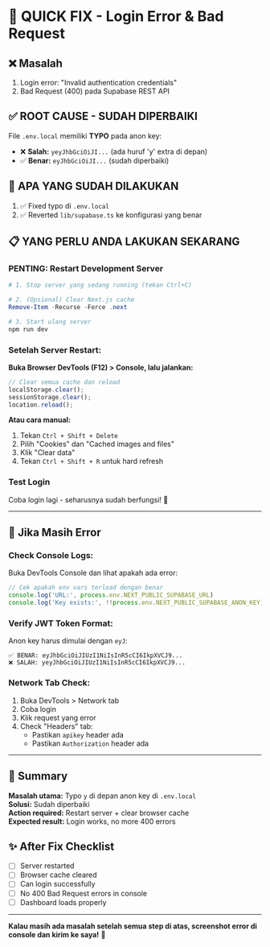 # 🚀 QUICK FIX - Login Error & Bad Request

## ❌ Masalah
1. Login error: "Invalid authentication credentials"
2. Bad Request (400) pada Supabase REST API

## ✅ ROOT CAUSE - SUDAH DIPERBAIKI
File `.env.local` memiliki **TYPO** pada anon key:
- ❌ **Salah:** `yeyJhbGciOiJI...` (ada huruf 'y' extra di depan)
- ✅ **Benar:** `eyJhbGciOiJI...` (sudah diperbaiki)

## 🔧 APA YANG SUDAH DILAKUKAN
1. ✅ Fixed typo di `.env.local`
2. ✅ Reverted `lib/supabase.ts` ke konfigurasi yang benar

## 📋 YANG PERLU ANDA LAKUKAN SEKARANG

### PENTING: Restart Development Server

```powershell
# 1. Stop server yang sedang running (tekan Ctrl+C)

# 2. (Opsional) Clear Next.js cache
Remove-Item -Recurse -Force .next

# 3. Start ulang server
npm run dev
```

### Setelah Server Restart:

**Buka Browser DevTools (F12) > Console, lalu jalankan:**

```javascript
// Clear semua cache dan reload
localStorage.clear(); 
sessionStorage.clear(); 
location.reload();
```

**Atau cara manual:**
1. Tekan `Ctrl + Shift + Delete`
2. Pilih "Cookies" dan "Cached images and files"  
3. Klik "Clear data"
4. Tekan `Ctrl + Shift + R` untuk hard refresh

### Test Login
Coba login lagi - seharusnya sudah berfungsi! 🎉

---

## 🐛 Jika Masih Error

### Check Console Logs:
Buka DevTools Console dan lihat apakah ada error:

```javascript
// Cek apakah env vars terload dengan benar
console.log('URL:', process.env.NEXT_PUBLIC_SUPABASE_URL)
console.log('Key exists:', !!process.env.NEXT_PUBLIC_SUPABASE_ANON_KEY)
```

### Verify JWT Token Format:
Anon key harus dimulai dengan `eyJ`:
```
✅ BENAR: eyJhbGciOiJIUzI1NiIsInR5cCI6IkpXVCJ9...
❌ SALAH: yeyJhbGciOiJIUzI1NiIsInR5cCI6IkpXVCJ9...
```

### Network Tab Check:
1. Buka DevTools > Network tab
2. Coba login
3. Klik request yang error
4. Check "Headers" tab:
   - Pastikan `apikey` header ada
   - Pastikan `Authorization` header ada

---

## 📝 Summary

**Masalah utama:** Typo `y` di depan anon key di `.env.local`  
**Solusi:** Sudah diperbaiki  
**Action required:** Restart server + clear browser cache  
**Expected result:** Login works, no more 400 errors

## ✨ After Fix Checklist
- [ ] Server restarted
- [ ] Browser cache cleared
- [ ] Can login successfully
- [ ] No 400 Bad Request errors in console
- [ ] Dashboard loads properly

---

**Kalau masih ada masalah setelah semua step di atas, screenshot error di console dan kirim ke saya!** 📸


